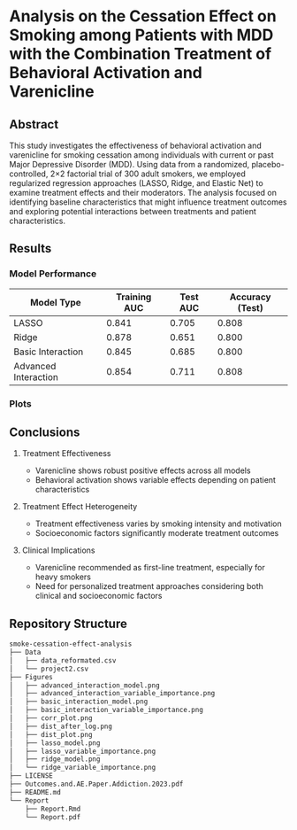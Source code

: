 # Analysis on the Cessation Effect on Smoking among Patients with MDD with the Combination Treatment of Behavioral Activation and Varenicline

## Abstract

This study investigates the effectiveness of behavioral activation and varenicline for smoking cessation among individuals with current or past Major Depressive Disorder (MDD). Using data from a randomized, placebo-controlled, 2×2 factorial trial of 300 adult smokers, we employed regularized regression approaches (LASSO, Ridge, and Elastic Net) to examine treatment effects and their moderators. The analysis focused on identifying baseline characteristics that might influence treatment outcomes and exploring potential interactions between treatments and patient characteristics.

## Results

### Model Performance

| Model Type | Training AUC | Test AUC | Accuracy (Test) |
|------------|-------------|-----------|-----------------|
| LASSO | 0.841 | 0.705 | 0.808 |
| Ridge | 0.878 | 0.651 | 0.800 |
| Basic Interaction | 0.845 | 0.685 | 0.800 |
| Advanced Interaction | 0.854 | 0.711 | 0.808 |

### Plots

[](Figures/lasso_model.png)
[](Figures/advanced_interaction_variable_importance.png)

## Conclusions

1. Treatment Effectiveness
   - Varenicline shows robust positive effects across all models
   - Behavioral activation shows variable effects depending on patient characteristics

2. Treatment Effect Heterogeneity
   - Treatment effectiveness varies by smoking intensity and motivation
   - Socioeconomic factors significantly moderate treatment outcomes

3. Clinical Implications
   - Varenicline recommended as first-line treatment, especially for heavy smokers
   - Need for personalized treatment approaches considering both clinical and socioeconomic factors

## Repository Structure

```bash
smoke-cessation-effect-analysis
├── Data
│   ├── data_reformated.csv
│   └── project2.csv
├── Figures
│   ├── advanced_interaction_model.png
│   ├── advanced_interaction_variable_importance.png
│   ├── basic_interaction_model.png
│   ├── basic_interaction_variable_importance.png
│   ├── corr_plot.png
│   ├── dist_after_log.png
│   ├── dist_plot.png
│   ├── lasso_model.png
│   ├── lasso_variable_importance.png
│   ├── ridge_model.png
│   └── ridge_variable_importance.png
├── LICENSE
├── Outcomes.and.AE.Paper.Addiction.2023.pdf
├── README.md
└── Report
    ├── Report.Rmd
    └── Report.pdf
```